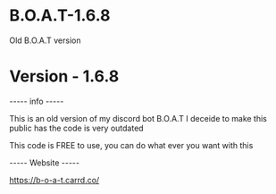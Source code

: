 # B.O.A.T-1.6.8
Old B.O.A.T version

# Version - 1.6.8

----- info -----

This is an old version of my discord bot B.O.A.T
I deceide to make this public has the code is very
outdated

This code is FREE to use, you can do what ever you 
want with this

----- Website ----- 

https://b-o-a-t.carrd.co/



